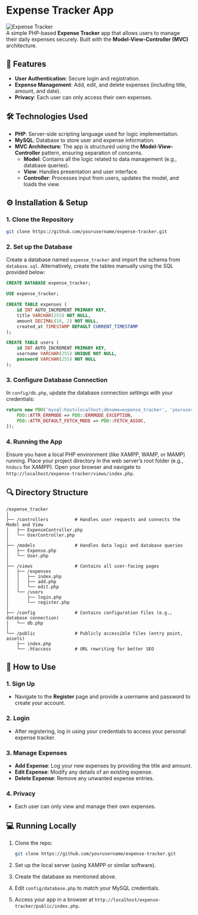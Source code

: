 
# Expense Tracker App

![Expense Tracker](https://img.shields.io/badge/Version-1.0-green)  
A simple PHP-based **Expense Tracker** app that allows users to manage their daily expenses securely. Built with the **Model-View-Controller (MVC)** architecture.

## 📌 Features
- **User Authentication**: Secure login and registration.
- **Expense Management**: Add, edit, and delete expenses (including title, amount, and date).
- **Privacy**: Each user can only access their own expenses.

## 🛠️ Technologies Used
- **PHP**: Server-side scripting language used for logic implementation.
- **MySQL**: Database to store user and expense information.
- **MVC Architecture**: The app is structured using the **Model-View-Controller** pattern, ensuring separation of concerns.
  - **Model**: Contains all the logic related to data management (e.g., database queries).
  - **View**: Handles presentation and user interface.
  - **Controller**: Processes input from users, updates the model, and loads the view.

## ⚙️ Installation & Setup

### 1. Clone the Repository
```bash
git clone https://github.com/yourusername/expense-tracker.git
```

### 2. Set up the Database
Create a database named `expense_tracker` and import the schema from `database.sql`. Alternatively, create the tables manually using the SQL provided below:

```sql
CREATE DATABASE expense_tracker;

USE expense_tracker;

CREATE TABLE expenses (
    id INT AUTO_INCREMENT PRIMARY KEY,
    title VARCHAR(255) NOT NULL,
    amount DECIMAL(10, 2) NOT NULL,
    created_at TIMESTAMP DEFAULT CURRENT_TIMESTAMP
);

CREATE TABLE users (
    id INT AUTO_INCREMENT PRIMARY KEY,
    username VARCHAR(255) UNIQUE NOT NULL,
    password VARCHAR(255) NOT NULL
);
```

### 3. Configure Database Connection
In `config/db.php`, update the database connection settings with your credentials:

```php
return new PDO('mysql:host=localhost;dbname=expense_tracker', 'yourusername', 'yourpassword', [
    PDO::ATTR_ERRMODE => PDO::ERRMODE_EXCEPTION,
    PDO::ATTR_DEFAULT_FETCH_MODE => PDO::FETCH_ASSOC,
]);
```

### 4. Running the App
Ensure you have a local PHP environment (like XAMPP, WAMP, or MAMP) running. Place your project directory in the web server’s root folder (e.g., `htdocs` for XAMPP). Open your browser and navigate to `http://localhost/expense-tracker/views/index.php`.

## 🔍 Directory Structure

```
/expense_tracker
│
├── /controllers          # Handles user requests and connects the Model and View
│   ├── ExpenseController.php
│   └── UserController.php
│
├── /models               # Handles data logic and database queries
│   ├── Expense.php
│   └── User.php
│
├── /views                # Contains all user-facing pages
│   ├── /expenses
│   │   ├── index.php
│   │   ├── add.php
│   │   └── edit.php
│   └── /users
│       ├── login.php
│       └── register.php
│
├── /config               # Contains configuration files (e.g., database connection)
│   └── db.php
│
└── /public               # Publicly accessible files (entry point, assets)
    ├── index.php
    └── .htaccess         # URL rewriting for better SEO
```

## 🚀 How to Use

### 1. Sign Up
- Navigate to the **Register** page and provide a username and password to create your account.

### 2. Login
- After registering, log in using your credentials to access your personal expense tracker.

### 3. Manage Expenses
- **Add Expense**: Log your new expenses by providing the title and amount.
- **Edit Expense**: Modify any details of an existing expense.
- **Delete Expense**: Remove any unwanted expense entries.

### 4. Privacy
- Each user can only view and manage their own expenses.

## 💻 Running Locally

1. Clone the repo:
   ```bash
   git clone https://github.com/yourusername/expense-tracker.git
   ```

2. Set up the local server (using XAMPP or similar software).
3. Create the database as mentioned above.
4. Edit `config/database.php` to match your MySQL credentials.
5. Access your app in a browser at `http://localhost/expense-tracker/public/index.php`.


